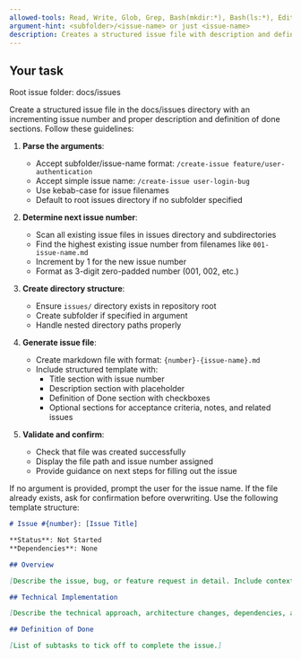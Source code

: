 ```yaml
---
allowed-tools: Read, Write, Glob, Grep, Bash(mkdir:*), Bash(ls:*), Edit, MultiEdit, Bash(rg:*), Bash(mkdir:*)
argument-hint: <subfolder>/<issue-name> or just <issue-name>
description: Creates a structured issue file with description and definition of done checklist
---
```


## Your task

Root issue folder: docs/issues

Create a structured issue file in the docs/issues directory with an incrementing issue number and proper description and definition of done sections. Follow these guidelines:

1. **Parse the arguments**:

   - Accept subfolder/issue-name format: `/create-issue feature/user-authentication`
   - Accept simple issue name: `/create-issue user-login-bug`
   - Use kebab-case for issue filenames
   - Default to root issues directory if no subfolder specified

2. **Determine next issue number**:

   - Scan all existing issue files in issues directory and subdirectories
   - Find the highest existing issue number from filenames like `001-issue-name.md`
   - Increment by 1 for the new issue number
   - Format as 3-digit zero-padded number (001, 002, etc.)

3. **Create directory structure**:

   - Ensure `issues/` directory exists in repository root
   - Create subfolder if specified in argument
   - Handle nested directory paths properly

4. **Generate issue file**:

   - Create markdown file with format: `{number}-{issue-name}.md`
   - Include structured template with:
     - Title section with issue number
     - Description section with placeholder
     - Definition of Done section with checkboxes
     - Optional sections for acceptance criteria, notes, and related issues

5. **Validate and confirm**:
   - Check that file was created successfully
   - Display the file path and issue number assigned
   - Provide guidance on next steps for filling out the issue

If no argument is provided, prompt the user for the issue name. If the file already exists, ask for confirmation before overwriting. Use the following template structure:

```markdown
# Issue #{number}: [Issue Title]

**Status**: Not Started
**Dependencies**: None

## Overview

[Describe the issue, bug, or feature request in detail. Include context, user impact, and business value. Make it short, 5-10 lines.]

## Technical Implementation

[Describe the technical approach, architecture changes, dependencies, and implementation details. Make it short, 5-10 lines.]

## Definition of Done

[List of subtasks to tick off to complete the issue.]
```
